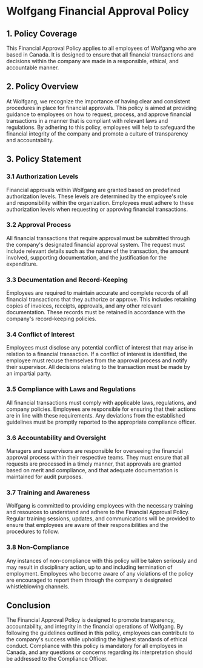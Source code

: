 # Wolfgang Financial Approval Policy

## 1. Policy Coverage

This Financial Approval Policy applies to all employees of Wolfgang who are based in Canada. It is designed to ensure that all financial transactions and decisions within the company are made in a responsible, ethical, and accountable manner. 

## 2. Policy Overview

At Wolfgang, we recognize the importance of having clear and consistent procedures in place for financial approvals. This policy is aimed at providing guidance to employees on how to request, process, and approve financial transactions in a manner that is compliant with relevant laws and regulations. By adhering to this policy, employees will help to safeguard the financial integrity of the company and promote a culture of transparency and accountability.

## 3. Policy Statement

### 3.1 Authorization Levels

Financial approvals within Wolfgang are granted based on predefined authorization levels. These levels are determined by the employee's role and responsibility within the organization. Employees must adhere to these authorization levels when requesting or approving financial transactions.

### 3.2 Approval Process

All financial transactions that require approval must be submitted through the company's designated financial approval system. The request must include relevant details such as the nature of the transaction, the amount involved, supporting documentation, and the justification for the expenditure.

### 3.3 Documentation and Record-Keeping

Employees are required to maintain accurate and complete records of all financial transactions that they authorize or approve. This includes retaining copies of invoices, receipts, approvals, and any other relevant documentation. These records must be retained in accordance with the company's record-keeping policies.

### 3.4 Conflict of Interest

Employees must disclose any potential conflict of interest that may arise in relation to a financial transaction. If a conflict of interest is identified, the employee must recuse themselves from the approval process and notify their supervisor. All decisions relating to the transaction must be made by an impartial party.

### 3.5 Compliance with Laws and Regulations

All financial transactions must comply with applicable laws, regulations, and company policies. Employees are responsible for ensuring that their actions are in line with these requirements. Any deviations from the established guidelines must be promptly reported to the appropriate compliance officer.

### 3.6 Accountability and Oversight

Managers and supervisors are responsible for overseeing the financial approval process within their respective teams. They must ensure that all requests are processed in a timely manner, that approvals are granted based on merit and compliance, and that adequate documentation is maintained for audit purposes.

### 3.7 Training and Awareness

Wolfgang is committed to providing employees with the necessary training and resources to understand and adhere to the Financial Approval Policy. Regular training sessions, updates, and communications will be provided to ensure that employees are aware of their responsibilities and the procedures to follow.

### 3.8 Non-Compliance

Any instances of non-compliance with this policy will be taken seriously and may result in disciplinary action, up to and including termination of employment. Employees who become aware of any violations of the policy are encouraged to report them through the company's designated whistleblowing channels.

## Conclusion

The Financial Approval Policy is designed to promote transparency, accountability, and integrity in the financial operations of Wolfgang. By following the guidelines outlined in this policy, employees can contribute to the company's success while upholding the highest standards of ethical conduct. Compliance with this policy is mandatory for all employees in Canada, and any questions or concerns regarding its interpretation should be addressed to the Compliance Officer.